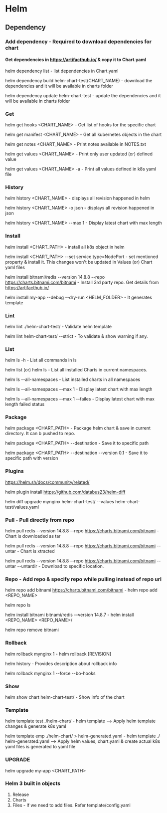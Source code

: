 # Helm

## Dependency

### Add dependency - Required to download dependencies for chart

#### Get dependencies in https://artifacthub.io/ & copy it to Chart.yaml

helm dependency list - list dependencies in Chart.yaml

helm dependency build helm-chart-test(CHART_NAME) - download the dependencies and it will be available in charts folder

helm dependency update helm-chart-test - update the dependencies and it will be available in charts folder

### Get

helm get hooks <CHART_NAME> - Get list of hooks for the specific chart 

helm get manifest <CHART_NAME> - Get all kubernetes objects in the chart

helm get notes <CHART_NAME> - Print notes available in NOTES.txt

helm get values <CHART_NAME> - Print only user updated (or) defined value

helm get values <CHART_NAME> -a - Print all values defined in k8s yaml file

### History 
helm history <CHART_NAME> - displays all revision happened in helm

helm history <CHART_NAME> -o json -  displays all revision happened in json

helm history <CHART_NAME> --max 1 - Display latest chart with max length

### Install
helm install <release> <CHART_PATH> - install all k8s object in helm

helm install <release> <CHART_PATH> --set service.type=NodePort - set mentioned property & install it. This changes won't be updated in Values (or) Chart yaml files

helm install bitnami/redis --version 14.8.8 --repo https://charts.bitnami.com/bitnami - Install 3rd party repo. Get details from https://artifacthub.io/

helm install my-app --debug --dry-run <HELM_FOLDER> - It generates template

### Lint
helm lint ./helm-chart-test/ - Validate helm template

helm lint helm-chart-test/ --strict - To validate & show warning if any.

### List
helm ls -h - List all commands in ls

helm list (or) helm ls - List all installed Charts in current namespaces.

helm ls --all-namespaces - List installed charts in all namespaces

helm ls --all-namespaces --max 1 - Display latest chart with max length

helm ls --all-namespaces --max 1 --failes - Display latest chart with max length failed status

### Package
helm package <CHART_PATH> - Package helm chart & save in current directory. It can b pushed to repo.

helm package <CHART_PATH> --destination <PATH> - Save it to specific path

helm package <CHART_PATH> --destination <PATH> --version 0.1 - Save it to specific path with version

### Plugins
https://helm.sh/docs/community/related/

helm plugin install https://github.com/databus23/helm-diff

helm diff upgrade mynginx helm-chart-test/ --values helm-chart-test/values.yaml

### Pull - Pull directly from repo
helm pull redis --version 14.8.8 --repo https://charts.bitnami.com/bitnami - Chart is downloaded as tar

helm pull redis --version 14.8.8 --repo https://charts.bitnami.com/bitnami --untar - Chart is xtracted

helm pull redis --version 14.8.8 --repo https://charts.bitnami.com/bitnami --untar --untardir - Download to specific location.

### Repo - Add repo & specify repo while pulling instead of repo url
helm repo add bitnami https://charts.bitnami.com/bitnami - helm repo add <REPO_NAME> <URL>

helm repo ls

helm install bitnami bitnami/redis --version 14.8.7 - helm install <REPO_NAME> <REPO_NAME>/<APP>

helm repo remove bitnami

### Rollback
helm rollback mynginx 1 - helm rollback <RELEASE> [REVISION]

helm history <RELEASE> - Provides description about rollback info

helm rollback mynginx 1 --force --bo-hooks

### Show
helm show chart helm-chart-test/ - Show info of the chart

### Template
helm template test ./helm-chart/ - helm template <IN> <HCP> --> Apply helm template changes & generate k8s yaml

helm template emp ./helm-chart/ > helm-generated.yaml - helm template <IN> ./<HCP> helm-generated.yaml --> Apply 
helm values, chart.yaml & create actual k8s yaml files is generated to yaml file

### UPGRADE
helm upgrade my-app <CHART_PATH> 

### Helm 3 built in objects
1. Release
2. Charts
3. Files - If we need to add files. Refer template/config.yaml